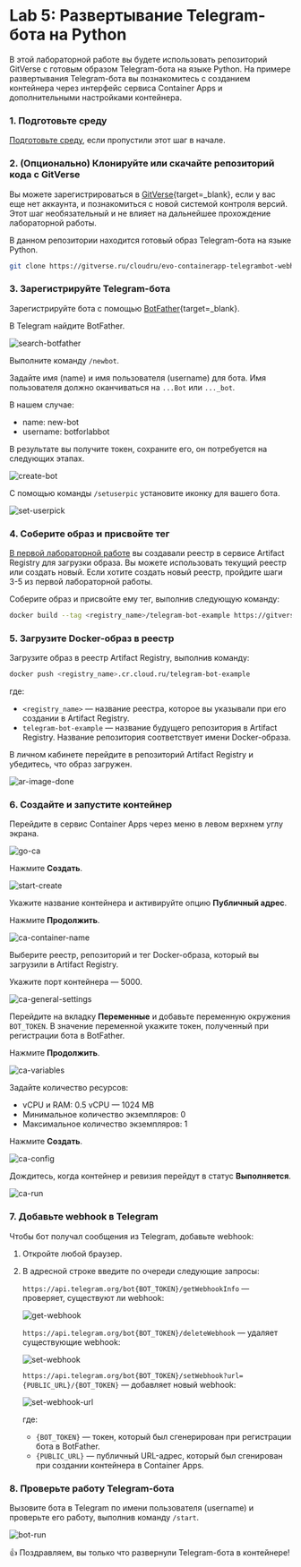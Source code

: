 # Lab 5: Развертывание Telegram-бота на Python

В этой лабораторной работе вы будете использовать репозиторий GitVerse с готовым образом Telegram-бота на языке Python. На примере развертывания Telegram-бота вы познакомитесь с созданием контейнера через интерфейс сервиса Container Apps и дополнительными настройками контейнера.

### 1. Подготовьте среду

[Подготовьте среду](/prerequisites), если пропустили этот шаг в начале. 

### 2. (Опционально) Клонируйте или скачайте репозиторий кода c GitVerse

Вы можете зарегистрироваться в [GitVerse](https://gitverse.ru/){target=_blank}, если у вас еще нет аккаунта, и познакомиться с новой системой контроля версий. Этот шаг необязательный и не влияет на дальнейшее прохождение лабораторной работы. 

В данном репозитории находится готовый образ Telegram-бота на языке Python.

```bash
git clone https://gitverse.ru/cloudru/evo-containerapp-telegrambot-webhook-python-sample.git
``` 

### 3. Зарегистрируйте Telegram-бота

Зарегистрируйте бота с помощью [BotFather](https://t.me/BotFather){target=_blank}.

В Telegram найдите BotFather.

![search-botfather](images/lab5/search-botfather.png)

Выполните команду `/newbot`.

Задайте имя (name) и имя пользователя (username) для бота.
Имя пользователя должно оканчиваться на `...Bot` или `..._bot`.

В нашем случае: 

- name: new-bot
- username: botforlabbot

В результате вы получите токен, сохраните его, он потребуется на следующих этапах.

![create-bot](images/lab5/create-bot.png)

С помощью команды `/setuserpic` установите иконку для вашего бота.

![set-userpick](images/lab5/set-userpick.png)

### 4. Соберите образ и присвойте тег

[В первой лабораторной работе](/lab1) вы создавали реестр в сервисе Artifact Registry для загрузки образа.
Вы можете использовать текущий реестр или создать новый. Если хотите создать новый реестр, пройдите шаги 3-5 из первой лабораторной работы.  

Соберите образ и присвойте ему тег, выполнив следующую команду:

```bash
docker build --tag <registry_name>/telegram-bot-example https://gitverse.ru/cloudru/evo-containerapp-telegrambot-webhook-python-sample.git#master --platform linux/amd64
```
### 5. Загрузите Docker-образ в реестр

Загрузите образ в реестр Artifact Registry, выполнив команду:

```bash
docker push <registry_name>.cr.cloud.ru/telegram-bot-example
```
где: 

- `<registry_name>` — название реестра, которое вы указывали при его создании в Artifact Registry.
- `telegram-bot-example` — название будущего репозитория в Artifact Registry. Название репозитория соответствует имени Docker-образа. 

В личном кабинете перейдите в репозиторий Artifact Registry и убедитесь, что образ загружен.

![ar-image-done](images/lab5/ar-image-done.png)

### 6. Создайте и запустите контейнер

Перейдите в сервис Container Apps через меню в левом верхнем углу экрана.

![go-ca](images/lab5/go-ca.png)

Нажмите **Создать**.

![start-create](images/lab5/start-create.png)

Укажите название контейнера и активируйте опцию **Публичный адрес**. 

Нажмите **Продолжить**.

![ca-container-name](images/lab5/ca-container-name.png)

Выберите реестр, репозиторий и тег Docker-образа, который вы загрузили в Artifact Registry.

Укажите порт контейнера — 5000.

![ca-general-settings](images/lab5/ca-general-settings.png)

Перейдите на вкладку **Переменные** и добавьте переменную окружения `BOT_TOKEN`. В значение переменной укажите токен, полученный при регистрации бота в BotFather.

Нажмите **Продолжить**.

![ca-variables](images/lab5/ca-variables.png)

Задайте количество ресурсов:

- vCPU и RAM: 0.5 vCPU — 1024 MB
- Минимальное количество экземпляров: 0
- Максимальное количество экземпляров: 1

Нажмите **Создать**.

![ca-config](images/lab5/ca-config.png)

Дождитесь, когда контейнер и ревизия перейдут в статус **Выполняется**.

![ca-run](images/lab5/ca-run.png)

### 7. Добавьте webhook в Telegram

Чтобы бот получал сообщения из Telegram, добавьте webhook:

1. Откройте любой браузер.
1. В адресной строке введите по очереди следующие запросы: 

   `https://api.telegram.org/bot{BOT_TOKEN}/getWebhookInfo` — проверяет, существуют ли webhook:

   ![get-webhook](images/lab5/get-webhook.png)

   `https://api.telegram.org/bot{BOT_TOKEN}/deleteWebhook` — удаляет существующие webhook:

   ![set-webhook](images/lab5/delete-webhook.png)

   `https://api.telegram.org/bot{BOT_TOKEN}/setWebhook?url={PUBLIC_URL}/{BOT_TOKEN}` — добавляет новый webhook:

   ![set-webhook-url](images/lab5/set-webhook-url.png)

   где:  
   
   - `{BOT_TOKEN}` — токен, который был сгенерирован при регистрации бота в BotFather.
   - `{PUBLIC_URL}` — публичный URL-адрес, который был сгенирован при создании контейнера в Container Apps.


### 8. Проверьте работу Telegram-бота

Вызовите бота в Telegram по имени пользователя (username) и проверьте его работу, выполнив команду `/start`.

![bot-run](images/lab5/bot-run.png)

👍 Поздравляем, вы только что развернули Telegram-бота в контейнере!